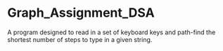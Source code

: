 # Graph_Assignment_DSA
A program designed to read in a set of keyboard keys and path-find the shortest number of steps to type in a given string.
